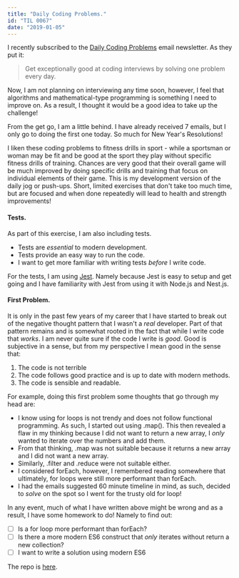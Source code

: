 ```yaml
---
title: "Daily Coding Problems."
id: "TIL 0067"
date: "2019-01-05"
---
```


I recently subscribed to the [Daily Coding Problems](https://www.dailycodingproblem.com/) email newsletter. As they put it: 


> Get exceptionally good at coding interviews by solving one problem every day.


Now, I am not planning on interviewing any time soon, however, I feel that algorithms and mathematical-type programming is something I need to improve on. As a result, I thought it would be a good idea to take up the challenge! 


From the get go, I am a little behind. I have already received 7 emails, but I only go to doing the first one today. So much for New Year's Resolutions! 


I liken these coding problems to fitness drills in sport - while a sportsman or woman may be fit and be good at the sport they play without specific fitness drills of training. Chances are very good that their overall game will be much improved by doing specific drills and training that focus on individual elements of their game. This is my development version of the daily jog or push-ups. Short, limited exercises that don't take too much time, but are focused and when done repeatedly will lead to health and strength improvements! 


#### Tests.

As part of this exercise, I am also including tests. 

* Tests are *essential* to modern development.
* Tests provide an easy way to run the code. 
* I want to get more familiar with writing tests *before* I write code.


For the tests, I am using [Jest](https://jestjs.io). Namely because Jest is easy to setup and get going and I have familiarity with Jest from using it with Node.js and Nest.js.


#### First Problem.


It is only in the past few years of my career that I have started to break out of the negative thought pattern that I wasn't a *real* developer. Part of that pattern remains and is somewhat rooted in the fact that while I write code that *works*. I am never quite sure if the code I write is *good*. Good is subjective in a sense, but from my perspective I mean good in the sense that: 

1. The code is not terrible
2. The code follows good practice and is up to date with modern methods. 
3. The code is sensible and readable. 


For example, doing this first problem some thoughts that go through my head are: 

* I know using for loops is not trendy and does not follow functional programming. As such, I started out using .map(). This then revealed a flaw in my thinking because I did not want to return a new array, I *only* wanted to iterate over the numbers and add them.
* From that thinking, .map was not suitable because it returns a new array and I did not want a new array. 
* Similarly, .filter and .reduce were not suitable either. 
* I considered forEach, however, I remembered reading somewhere that ultimately, for loops were still more performant than forEach. 
* I had the emails suggested 60 minute timeline in mind, as such, decided to *solve* on the spot so I went for the trusty old for loop! 


In any event, much of what I have written above might be wrong and as a result, I have some homework to do! Namely to find out: 


- [ ]  Is a for loop more performant than forEach? 
- [ ]  Is there a more modern ES6 construct that *only* iterates without return a new collection? 
- [ ]  I want to write a solution using modern ES6

The repo is [here](https://github.com/nicholaspretorius/dcp).
